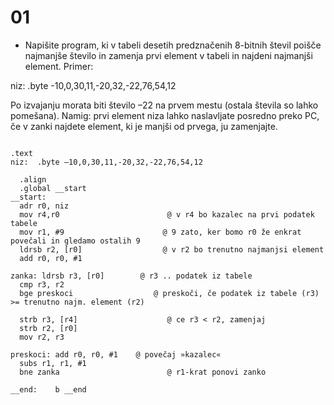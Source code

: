 # 01

- Napišite program, ki v tabeli desetih predznačenih 8-bitnih števil poišče najmanjše število in zamenja prvi element v tabeli in najdeni najmanjši element. Primer:

niz: .byte -10,0,30,11,-20,32,-22,76,54,12

Po izvajanju morata biti število –22 na prvem mestu (ostala števila so lahko pomešana). Namig: prvi element niza lahko naslavljate posredno preko PC, če v zanki najdete element, ki je manjši od prvega, ju zamenjajte.

```

.text
niz:  .byte –10,0,30,11,-20,32,-22,76,54,12

  .align
  .global __start
__start:
  adr r0, niz
  mov r4,r0                        @ v r4 bo kazalec na prvi podatek tabele
  mov r1, #9                      @ 9 zato, ker bomo r0 že enkrat povečali in gledamo ostalih 9
  ldrsb r2, [r0]                  @ v r2 bo trenutno najmanjsi element
  add r0, r0, #1
 
zanka: ldrsb r3, [r0]        @ r3 .. podatek iz tabele
  cmp r3, r2
  bge preskoci                  @ preskoči, če podatek iz tabele (r3) >= trenutno najm. element (r2)
 
  strb r3, [r4]                    @ ce r3 < r2, zamenjaj
  strb r2, [r0]
  mov r2, r3

preskoci: add r0, r0, #1    @ povečaj »kazalec«
  subs r1, r1, #1
  bne zanka                        @ r1-krat ponovi zanko 

__end:    b __end 

```
